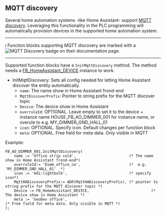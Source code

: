 ## **MQTT discovery**

Several home automation systems -like Home Assistant- support [MQTT discovery](https://www.home-assistant.io/integrations/mqtt/#mqtt-discovery). Leveraging this functionality in the PLC programming will automatically provision devices in the supported home automation system.

----------------------------

:information_source: Function blocks supporting MQTT discovery are marked with a ![MQTT Discovery](https://img.shields.io/badge/MQTT%20Discovery-brightgreen) badge on their documentation page.

----------------------------

Supported function blocks have a `InitMqttDiscovery` method. The method needs a [FB_HomeAssistant_DEVICE](../FunctionBlocks/FB_HomeAssistant_DEVICE.md) instance to work.

- InitMqttDiscovery: Sets all config needed for letting Home Assistant discover the entity automatically.
  - `name`: The name show in Home Assistant frond-end
  - `MqttDiscoverPrefix`: Pointer to string prefix for the MQTT discover topic
  - `Device`: The device show in Home Assistant
  - `overruleId`: OPTIONAL. Leave empty to set it to the device + instance name HOUSE_FB_AO_DIMMER_001 for instance name, or overule to e.g. MY_DIMMER_GND_HALL_01
  - `icon`: OPTIONAL. Specify icon. Default changes per function block
  - `meta`: OPTIONAL. Free field for meta data. Only visible in MQTT

Example:

```ST
FB_AO_DIMMER_001.InitMqttDiscovery(
	name := 'Office strip cold',                        (* The name show in Home Assistant frond-end*)
	overruleId:= 'Dimm_office_cw',                      (*  e.g. 'MY_DIMMER_GND_HALL_01'  *)
	icon := 'mdi:lightbulb',                            (* specify icon*)
	MqttHADiscoveryPrefix:= ADR(MqttHADiscoveryPrefix), (* pointer to string prefix for the MQTT discover topic *)
	Device := FB_HomeAssistant_DEVICE,						      (* The device show in Home Assistant *)
	meta := 'GeoDev office',								            (* Free field for meta data. Only visible in MQTT *)
);
```
